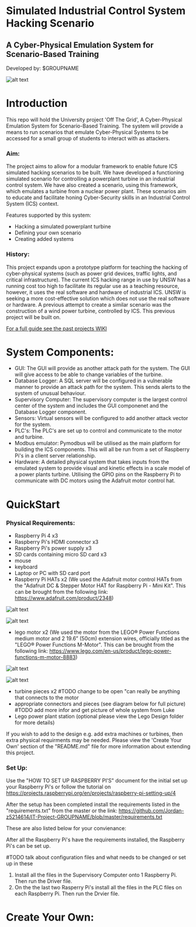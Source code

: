# Simulated Industrial Control System Hacking Scenario
## A Cyber-Physical Emulation System for Scenario-Based Training

Developed by: $GROUPNAME

![alt text](https://github.com/Jordan-z5214614/IT-Project-GROUPNAME/blob/master/Images%20of%20the%20Parts%20for%20the%20Project/Logo_Design.png)

# Introduction
This repo will hold the University project 'Off The Grid', A Cyber-Physical Emulation System for Scenario-Based Training. 
The system will provide a means to run scenarios that emulate Cyber-Physical Systems to be accessed for a small group of students to interact with as attackers. 

### Aim:

The project aims to allow for a modular framework to enable future ICS simulated hacking scenarios to be built. We have developed a functioning simulated scenario for controlling a powerplant turbine in an industrial control system. We have also created a scenario, using this framework, which emulates a turbine from a nuclear power plant. These scenarios aim to educate and facilitate honing Cyber-Security skills in an Industrial Control System (ICS) context. 

Features supported by this system:
- Hacking a simulated powerplant turbine
- Defining your own scenario
- Creating added systems

### History:

This project expands upon a prototype platform for teaching the hacking of cyber-physical systems (such as power grid devices, traffic lights, and critical infrastructure). The current ICS hacking range in use by UNSW has a running cost too high to facilitate its regular use as a teaching resource, however, it uses the real software and hardware of industrial ICS. UNSW is seeking a more cost-effective solution which does not use the real software or hardware. A previous attempt to create a similar scenario was the construction of a wind power turbine, controlled by ICS. This previous project will be built on. 

[For a full guide see the past projects WIKI](https://github.com/Mikaela199/IT-Project-2/wiki)




# System Components:

- GUI:
The GUI will provide as another attack path for the system. The GUI will give access to be able to change variables of the turbine.
- Database Logger:
A SQL server will be configured in a vulnerable manner to provide an attack path for the system. This sends alerts to the system of unusual behaviour.
- Supervisory Computer:
The supervisory computer is the largest control center of the system and includes the GUI componenet and the Database Logger component.
- Sensors:
Virtual sensors will be configured to add another attack vector for the system.
- PLC's:
The PLC's are set up to control and communicate to the motor and turbine. 
- Modbus emulator:
Pymodbus will be utilised as the main platform for building the ICS components. This will all be run from a set of Raspberry Pi's in a client server relationship.
- Hardware:
A detailed physical system that takes inputs from the emulated system to provide visual and kinetic effects in a scale model of a power plants turbine. Utilising the GPIO pins on the Raspberry Pi to communicate with DC motors using the Adafruit motor control hat. 





# QuickStart


 ### Physical Requirements:
 - Raspberry Pi 4 x3
 - Raspberry Pi's HDMI connector x3
 - Raspberry Pi's power supply x3
 - SD cards containing micro SD card x3
 - mouse 
 - keyboard
 - Laptop or PC with SD card port
 - Raspberry Pi HATs x2
(We used the Adafruit motor control HATs from the "Adafruit DC & Stepper Motor HAT for Raspberry Pi - Mini Kit". This can be brought from the following link: https://www.adafruit.com/product/2348)

![alt text](https://github.com/Jordan-z5214614/IT-Project-GROUPNAME/blob/master/Images%20of%20the%20Parts%20for%20the%20Project/Raspberry-Pi-Hat.JPG)

![alt text](https://github.com/Jordan-z5214614/IT-Project-GROUPNAME/blob/master/Images%20of%20the%20Parts%20for%20the%20Project/Raspberry-Pi-Hat-in-Use.JPG)

 - lego motor x2
(We used the motor from the LEGO® Power Functions medium motor and 2 19.6” (50cm) extension wires, officially titled as the "LEGO® Power Functions M-Motor". This can be brought from the following link: https://www.lego.com/en-us/product/lego-power-functions-m-motor-8883)

![alt text](https://github.com/Jordan-z5214614/IT-Project-GROUPNAME/blob/master/Images%20of%20the%20Parts%20for%20the%20Project/Lego-Motor.JPG)

![alt text](https://github.com/Jordan-z5214614/IT-Project-GROUPNAME/blob/master/Images%20of%20the%20Parts%20for%20the%20Project/Lego-Motor-in-Use.JPG)

 - turbine pieces x2 #TODO change to be open "can really be anything that connects to the motor
 - appropriate connectors and pieces (see diagram below for full picture) #TODO add more infor and get picture of whole system from Luke
 - Lego power plant station (optional please view the Lego Design folder for more details)
 
If you wish to add to the design e.g. add extra machines or turbines, then extra physical requirments may be needed. Please view the 'Create Your Own' section of the "README.md" file for more information about extending this project. 
 
### Set Up:

Use the "HOW TO SET UP RASPBERRY PI'S" document for the initial set up your Raspberry Pi's or follow the tutorial on https://projects.raspberrypi.org/en/projects/raspberry-pi-setting-up/4 
 
After the setup has been completed install the requirements listed in the "requirements.txt" from the master or the link:
https://github.com/Jordan-z5214614/IT-Project-GROUPNAME/blob/master/requirements.txt

These are also listed below for your convienance:



After all the Raspberry Pi's have the requirements installed, the Raspberry Pi's can be set up. 

#TODO talk about configuration files and what needs to be changed or set up in these

1) Install all the files in the Supervisory Computer onto 1 Raspberry Pi. Then run the Driver file.
2) On the the last two Rasperry Pi's install all the files in the PLC files on each Raspberry Pi. Then run the Drvier file.


# Create Your Own:

 
